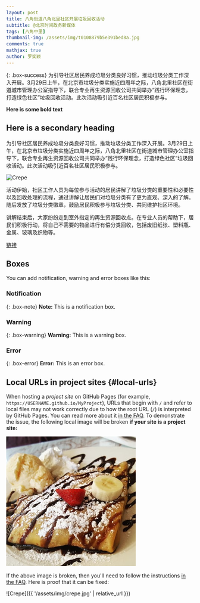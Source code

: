 ```yaml
---
layout: post
title: 八角街道八角北里社区开展垃圾回收活动
subtitle: @北京时间政务新媒体
tags: [八角中里]
thumbnail-img: /assets/img/t0108879b5e391bed8a.jpg
comments: true
mathjax: true
author: 罗奕颖
---
```


{: .box-success}
为引导社区居民养成垃圾分类良好习惯，推动垃圾分类工作深入开展。3月29日上午，在北京市垃圾分类实施近四周年之际，八角北里社区在街道城市管理办公室指导下，联合专业再生资源回收公司共同举办“践行环保理念，打造绿色社区”垃圾回收活动。此次活动吸引近百名社区居民积极参与。

**Here is some bold text**

## Here is a secondary heading
为引导社区居民养成垃圾分类良好习惯，推动垃圾分类工作深入开展。3月29日上午，在北京市垃圾分类实施近四周年之际，八角北里社区在街道城市管理办公室指导下，联合专业再生资源回收公司共同举办“践行环保理念，打造绿色社区”垃圾回收活动。此次活动吸引近百名社区居民积极参与。

![Crepe](https://p2.ssl.cdn.btime.com/t01198417446afe7c0a.jpg)


活动伊始，社区工作人员为每位参与活动的居民讲解了垃圾分类的重要性和必要性以及回收处理的流程，通过讲解让居民们对垃圾分类有了更为直观、深入的了解。随后发放了垃圾分类徽章，鼓励居民积极参与垃圾分类、共同维护社区环境。

讲解结束后，大家纷纷走到室外指定的再生资源回收点。在专业人员的帮助下，居民们积极行动，将自己不需要的物品进行有偿分类回收，包括废旧纸张、塑料瓶、金属、玻璃及织物等。


[链接](https://item.btime.com/42cjaih3m8p9ufbeqf66adgk99p) 


## Boxes
You can add notification, warning and error boxes like this:

### Notification

{: .box-note}
**Note:** This is a notification box.

### Warning

{: .box-warning}
**Warning:** This is a warning box.

### Error

{: .box-error}
**Error:** This is an error box.

## Local URLs in project sites {#local-urls}

When hosting a *project site* on GitHub Pages (for example, `https://USERNAME.github.io/MyProject`), URLs that begin with `/` and refer to local files may not work correctly due to how the root URL (`/`) is interpreted by GitHub Pages. You can read more about it [in the FAQ](https://beautifuljekyll.com/faq/#links-in-project-page). To demonstrate the issue, the following local image will be broken **if your site is a project site:**

![Crepe](/assets/img/crepe.jpg)

If the above image is broken, then you'll need to follow the instructions [in the FAQ](https://beautifuljekyll.com/faq/#links-in-project-page). Here is proof that it can be fixed:

![Crepe]({{ '/assets/img/crepe.jpg' | relative_url }})

